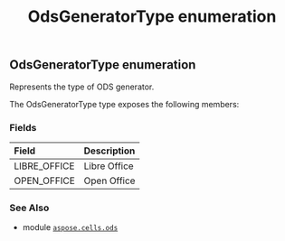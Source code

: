 ﻿---
title: OdsGeneratorType enumeration
second_title: Aspose.Cells for Python via .NET API References
description: 
type: docs
weight: 50
url: /aspose.cells.ods/odsgeneratortype/
is_root: false
---

## OdsGeneratorType enumeration

Represents the type of ODS generator.



The OdsGeneratorType type exposes the following members:

### Fields
| Field | Description |
| :- | :- |
| LIBRE_OFFICE | Libre Office |
| OPEN_OFFICE | Open Office |



### See Also
* module [`aspose.cells.ods`](..)
